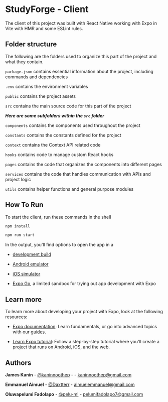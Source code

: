 
# StudyForge - Client

The client of this project was built with React Native working with Expo in Vite with HMR and some ESLint rules.


## Folder structure

The following are the folders used to organize this part of the project and what they contain.

`package.json` contains essential information about the project, including commands and dependencies

`.env` contains the environment variables

`public`  contains the project assets

`src` contains the main source code for this part of the project


**_Here are some subfolders within the `src` folder_**

`components` contains the components used throughout the project

`constants` contains the constants defined for the project

`context` contains the Context API related code

`hooks` contains code to manage custom React hooks

`pages` contains the code that organizes the components into different pages

`services` contains the code that handles communication with APIs and project logic

`utils` contains helper functions and general purpose modules





## How To Run

To start the client, run these commands in the shell
```sh
npm install
```
```sh
npm run start
```

In the output, you'll find options to open the app in a

-  [development build](https://docs.expo.dev/develop/development-builds/introduction/)

-  [Android emulator](https://docs.expo.dev/workflow/android-studio-emulator/)

-  [iOS simulator](https://docs.expo.dev/workflow/ios-simulator/)

-  [Expo Go](https://expo.dev/go), a limited sandbox for trying out app development with Expo



##  Learn more

To learn more about developing your project with Expo, look at the following resources:

-  [Expo documentation](https://docs.expo.dev/): Learn fundamentals, or go into advanced topics with our [guides](https://docs.expo.dev/guides).

-  [Learn Expo tutorial](https://docs.expo.dev/tutorial/introduction/): Follow a step-by-step tutorial where you'll create a project that runs on Android, iOS, and the web.



<!-- CONTACT -->
## Authors

**James Kanin** - [@kaninnoothep](https://github.com/kaninnoothep) - -   [kaninnoothep@gmail.com](mailto:kaninnoothep@gmail.com)

**Emmanuel Aimuel** - [@Daxtterr](https://github.com/Daxtterr) - [aimuelemmanuel@gmail.com](mailto:aimuelemmanuel@gmail.com)

**Oluwapelumi Fadolapo** - [@pelu-mi](https://github.com/pelu-mi) - [pelumifadolapo7@gmail.com](mailto:pelumifadolapo7@gmail.com)